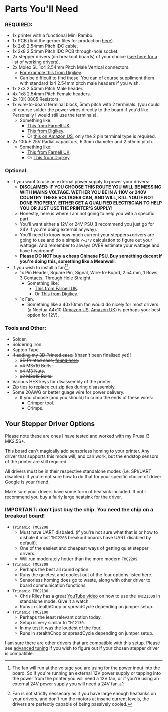 # Parts You'll Need

### REQUIRED:
  - 1x printer with a functional Mini Rambo.
  - 1x PCB (find the gerber files for production [here](https://github.com/andrewandneil/external-stepper-prusa-mk2/releases/latest)).
  - 1x 2x8 2.54mm Pitch IDC cable.
  - 1x 2x8 2.54mm Pitch IDC PCB through-hole socket.
  - 2x stepper drivers (on breakout boards) of your choice ([see here for a list of working drivers](#your-stepper-driver-options)).
  - 2x Molex SL 1x4 2.54mm Pitch Male Vertical connectors.
    - [For example this from Digikey](https://www.digikey.co.uk/en/products/detail/molex/0705430003/114923).
    - Can be difficult to find these. You can of course suppliment them with standard 1x4 2.54mm pitch male headers if you wish.
  - 1x 2x3 2.54mm Pitch Male header.
  - 4x 1x8 2.54mm Pitch Female headers.
  - 2x 10K 0805 Resistors.
  - 1x wire-to-board terminal block, 5mm pitch with 2 terminals. (you could of course solder the power wires directly to the board if you'd like. Personally I would still use the terminals).
    - Something like:
      - [This from Farnell UK](https://uk.farnell.com/phoenix-contact/mkdsn-1-5-2-5-08-ht-bk/tb-wire-to-brd-2pos-16awg-blk/dp/3241413).
      - [This from Digikey](https://www.digikey.co.uk/en/products/detail/phoenix-contact/1729128/260615?utm_adgroup=General&utm_source=google&utm_medium=cpc&utm_campaign=PMax:%20Smart%20Shopping_Product_Zombie%20SKUs&utm_term=&productid=260615&gclid=EAIaIQobChMIssap6vvQ_AIVE7rtCh29Aw1REAQYBCABEgKNa_D_BwE).
      - Or [this on Amazon US](https://www.amazon.com/KeeYees-60pcs-Terminal-Connector-Arduino/dp/B07H5G7GC6/ref=sr_1_6?content-id=amzn1.sym.ea945d40-8e84-42be-ad5c-249b9bca6a40%3Aamzn1.sym.ea945d40-8e84-42be-ad5c-249b9bca6a40&crid=83SSXJ9RMVZE&keywords=Terminal+Blocks&pd_rd_r=26ee9c77-86ff-4422-a09c-97c0d5ea3cb3&pd_rd_w=kJu0E&pd_rd_wg=VTSuz&pf_rd_p=ea945d40-8e84-42be-ad5c-249b9bca6a40&pf_rd_r=K55BBQQSG0D345R0BP72&pid=N3qS6tE&qid=1674040094&refinements=p_n_feature_nine_browse-bin%3A18644601011&s=industrial&sprefix=terminal%2Bblock%2Caps%2C145&sr=1-6), only the 2 pin terminal type is required.
  - 2x 100uF 25V Radial capacitors, 6.3mm diameter and 2.50mm pitch.
    - Something like: 
      - [This from Farnell UK](https://uk.farnell.com/panasonic/eca1ehg101/cap-100-f-25v-20/dp/9692827).
      - Or [This from Digikey](https://www.digikey.co.uk/en/products/detail/rubycon/25ZL100MEFC6-3X11/3563144).

### Optional:
  - If you want to use an external power supply to power your drivers:
    - **DISCLAIMER: IF YOU CHOOSE THIS ROUTE YOU WILL BE MESSING WITH MAINS VOLTAGE. WETHER YOU BE IN A 110V or 240V COUNTRY THESE VOLTAGES CAN, AND WILL, KILL YOU IF NOT DONE PROPERLY. EITHER GET A QUALIFIED ELECTRICIAN TO HELP YOU OR JUST USE THE PRINTER'S SUPPLY!**
    - Honestly, here is where I am not going to help you with a specific part. 
    - You'll want either a 12V or 24V PSU (I recommend you just go for 24V if you're doing external anyway). 
    - You'll need to know how much current your steppers+drivers are going to use and do a simple `P=I*V` calculation to figure out your wattage. And remember to always OVER estimate your wattage and have headroom!!
    - **Please DO NOT buy a cheap Chinese PSU. Buy something decent if you're doing this, something like a Meanwell**.
  - If you wish to install a fan[^1][^2]:
    - 1x Pin Header, Square Pin, Signal, Wire-to-Board, 2.54 mm, 1 Rows, 3 Contacts, Through Hole Straight.
      - Something like:
        - [This from Farnell UK](https://uk.farnell.com/molex/22-27-2031/connector-header-3pos-1row-2-54mm/dp/9731156).
        - Or [This from Digikey](https://www.digikey.co.uk/en/products/detail/molex/0022232031/26669).
    - 1x Fan.
      - Something like a 40x10mm fan would do nicely for most drivers (a Noctua A4x10 ([Amazon US](https://www.amazon.com/Noctua-Cooling-Blades-Bearing-NF-A4x10/dp/B009NQLT0M/ref=sr_1_3?crid=33FNCQDU3NYH0&keywords=noctua+40mm&qid=1674041726&sprefix=noctua+40m%2Caps%2C141&sr=8-3), [Amazon UK](https://www.amazon.co.uk/Noctua-NF-A4x10-Premium-Quiet-40x10mm/dp/B009NQLT0M/ref=sr_1_3?crid=BEIZPO650BP9&keywords=a4x10&qid=1674041751&sprefix=a4x10%2Caps%2C71&sr=8-3)) is perhaps your best option for 12V).

### Tools and Other:
  - Solder.
  - Soldering Iron.
  - Kapton Tape.
  - ~~If adding my 3D Printed case:~~ !(hasn't been finalised yet)!
    - ~~3D Printed case; [found here](https://www.printables.com/social/239130-utterotter/).~~
    - ~~x4 M3x10 Bolts.~~
    - ~~x4 M3 Nuts.~~
    - ~~x2 M3x18 Bolts.~~
  - Various HEX keys for disassembly of the printer.
  - Zip ties to replace cut zip ties during disassembly.
  - Some 20AWG or better guage wire for power delivery.
    - If you choose (and you should) to crimp the ends of these wires:
      - Crimper tool.
      - Crimps.

## Your Stepper Driver Options
Please note these are ones I have tested and worked with my Prusa i3 MK2.5S+.

This board can't magically add sensorless homing to your printer. Any driver that supports this mode will, and can work, but the endstop sensors of the printer are still required.

All drivers must be in their respective standalone modes (i.e. SPI/UART disabled). If you're not sure how to do that for your specific choice of driver Google is your friend.

Make sure your drivers have some form of heatsink included. If not I recommend you buy a fairly large heatsink for the driver.

### IMPORTANT: don't just buy the chip. You need the chip on a breakout board!
   - `Trinamic TMC2208`
     - Must have UART disbaled. (if you're not sure what that is or how to disbale it most `TMC2208` breakout boards have UART disabled by default).
     - One of the easiest and cheapest ways of getting quiet stepper drivers. 
     - Will run moderately hotter than the more modern `TMC2209`.
   - `Trinamic TMC2209`
     - Perhaps the best all round option.
     - Runs the quietest and coolest out of the four options listed here.
     - Sensorless homing does go to waste, along with other driver to board communication functions.
   - `Trinamic TMC2130`
     - Chris Riley has a great [YouTube video](https://www.youtube.com/watch?v=Jh8iwqc1TP0) on how to use the `TMC2130`s in standalone mode. Give it a watch
     - Runs in stealthChop or spreadCycle depending on jumper setup.
   - `Trinamic TMC2100`
     - Perhaps the least relevant option today.
     - Setup is very similar to `TMC2130`.
     - In my test it was the loudest of the four.
     - Runs in stealthChop or spreadCycle depending on jumper setup.

I am sure there are other drivers that are compatible with this setup. Please see [advanced tuning](/Guides/AdvancedTuning.md) if you wish to figure out if your chosen stepper driver is compatible.

[^1]: The fan will run at the voltage you are using for the power input into the board. So if you're running an external 12V power supply or tapping into the power from the printer you will need a 12V fan, or if you're using an external 24V power supply you will need a 24V fan.
[^2]: Fan is not strictly nessecary as if you have large enough heatsinks on your drivers, and don't run the motors at insane current levels, the drivers are perfectly capable of being passively cooled.
